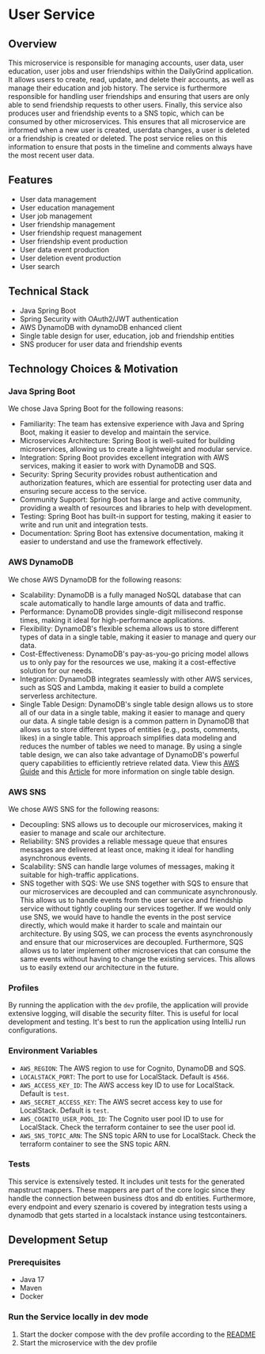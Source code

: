 # User Service

## Overview

This microservice is responsible for managing accounts, user data, user education, user jobs and user friendships within the DailyGrind application. It allows users to create, read, update, and delete their accounts, as well as manage their education and job history. The service is furthermore responsible for handling user friendships and ensuring that users are only able to send friendship requests to other users. Finally, this service also produces user and friendship events to a SNS topic, which can be consumed by other microservices. This ensures that all microservice are informed when a new user is created, userdata changes, a user is deleted or a friendship is created or deleted. The post service relies on this information to ensure that posts in the timeline and comments always have the most recent user data.

## Features

- User data management
- User education management
- User job management
- User friendship management
- User friendship request management
- User friendship event production
- User data event production
- User deletion event production
- User search

## Technical Stack
- Java Spring Boot
- Spring Security with OAuth2/JWT authentication
- AWS DynamoDB with dynamoDB enhanced client
- Single table design for user, education, job and friendship entities
- SNS producer for user data and friendship events

## Technology Choices & Motivation

### Java Spring Boot
We chose Java Spring Boot for the following reasons:
- Familiarity: The team has extensive experience with Java and Spring Boot, making it easier to develop and maintain the service.
- Microservices Architecture: Spring Boot is well-suited for building microservices, allowing us to create a lightweight and modular service.
- Integration: Spring Boot provides excellent integration with AWS services, making it easier to work with DynamoDB and SQS.
- Security: Spring Security provides robust authentication and authorization features, which are essential for protecting user data and ensuring secure access to the service.
- Community Support: Spring Boot has a large and active community, providing a wealth of resources and libraries to help with development.
- Testing: Spring Boot has built-in support for testing, making it easier to write and run unit and integration tests.
- Documentation: Spring Boot has extensive documentation, making it easier to understand and use the framework effectively.

### AWS DynamoDB
We chose AWS DynamoDB for the following reasons:
- Scalability: DynamoDB is a fully managed NoSQL database that can scale automatically to handle large amounts of data and traffic.
- Performance: DynamoDB provides single-digit millisecond response times, making it ideal for high-performance applications.
- Flexibility: DynamoDB's flexible schema allows us to store different types of data in a single table, making it easier to manage and query our data.
- Cost-Effectiveness: DynamoDB's pay-as-you-go pricing model allows us to only pay for the resources we use, making it a cost-effective solution for our needs.
- Integration: DynamoDB integrates seamlessly with other AWS services, such as SQS and Lambda, making it easier to build a complete serverless architecture.
- Single Table Design: DynamoDB's single table design allows us to store all of our data in a single table, making it easier to manage and query our data. A single table design is a common pattern in DynamoDB that allows us to store different types of entities (e.g., posts, comments, likes) in a single table. This approach simplifies data modeling and reduces the number of tables we need to manage. By using a single table design, we can also take advantage of DynamoDB's powerful query capabilities to efficiently retrieve related data. View this [AWS Guide](https://docs.aws.amazon.com/amazondynamodb/latest/developerguide/data-modeling-schema-social-network.html) and this [Article](https://aws.amazon.com/blogs/database/single-table-vs-multi-table-design-in-amazon-dynamodb/) for more information on single table design.

### AWS SNS
We chose AWS SNS for the following reasons:
- Decoupling: SNS allows us to decouple our microservices, making it easier to manage and scale our architecture.
- Reliability: SNS provides a reliable message queue that ensures messages are delivered at least once, making it ideal for handling asynchronous events.
- Scalability: SNS can handle large volumes of messages, making it suitable for high-traffic applications.
- SNS together with SQS: We use SNS together with SQS to ensure that our microservices are decoupled and can communicate asynchronously. This allows us to handle events from the user service and friendship service without tightly coupling our services together. If we would only use SNS, we would have to handle the events in the post service directly, which would make it harder to scale and maintain our architecture. By using SQS, we can process the events asynchronously and ensure that our microservices are decoupled. Furthermore, SQS allows us to later implement other microservices that can consume the same events without having to change the existing services. This allows us to easily extend our architecture in the future.

### Profiles

By running the application with the `dev` profile, the application will provide extensive logging, will disable the security filter. This is useful for local development and testing. It's best to run the application using IntelliJ run configurations.

### Environment Variables
- `AWS_REGION`: The AWS region to use for Cognito, DynamoDB and SQS.
- `LOCALSTACK_PORT`: The port to use for LocalStack. Default is `4566`.
- `AWS_ACCESS_KEY_ID`: The AWS access key ID to use for LocalStack. Default is `test`.
- `AWS_SECRET_ACCESS_KEY`: The AWS secret access key to use for LocalStack. Default is `test`.
- `AWS_COGNITO_USER_POOL_ID`: The Cognito user pool ID to use for LocalStack. Check the terraform container to see the user pool id.
- `AWS_SNS_TOPIC_ARN`: The SNS topic ARN to use for LocalStack. Check the terraform container to see the SNS topic ARN.

### Tests
This service is extensively tested. It includes unit tests for the generated mapstruct mappers. These mappers are part of the core logic since they handle the connection between business dtos and db entities. Furthermore, every endpoint and every szenario is covered by integration tests using a dynamodb that gets started in a localstack instance using testcontainers.

## Development Setup

### Prerequisites
- Java 17
- Maven
- Docker

### Run the Service locally in dev mode
1. Start the docker compose with the dev profile according to the [README](../../terraform/README.md)
2. Start the microservice with the dev profile
